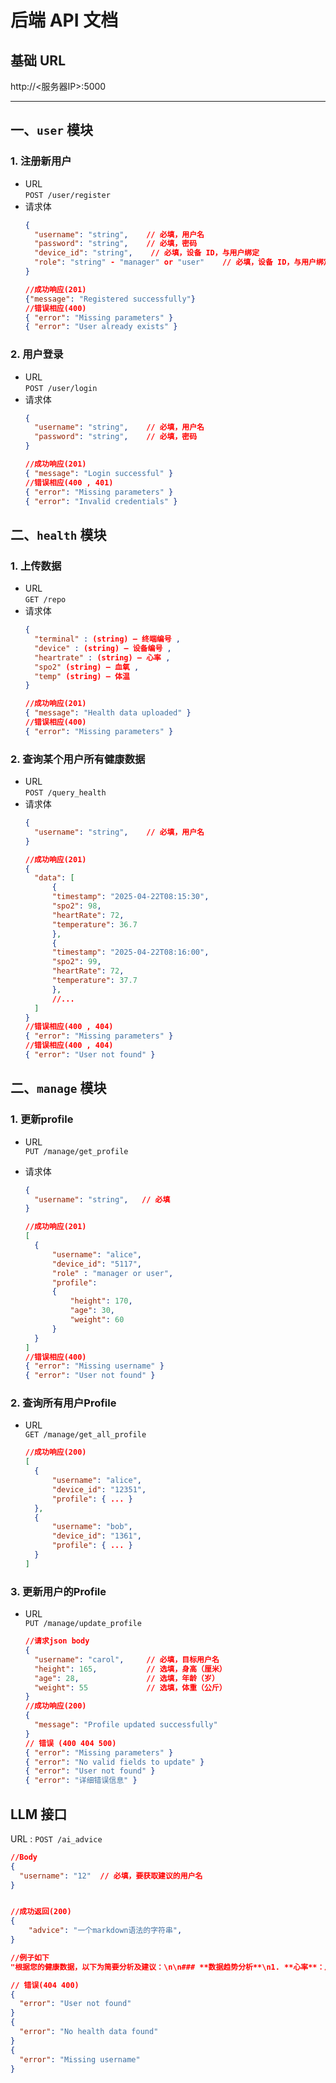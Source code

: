# 后端 API 文档
## 基础 URL  

http://<服务器IP>:5000

---

## 一、`user` 模块

### 1. 注册新用户  
- URL  
  `POST /user/register`  
- 请求体  
  ```json
  {
    "username": "string",    // 必填，用户名
    "password": "string",    // 必填，密码
    "device_id": "string",    // 必填，设备 ID，与用户绑定
    "role": "string" - "manager" or "user"    // 必填，设备 ID，与用户绑定
  }

  //成功响应(201)
  {"message": "Registered successfully"}
  //错误相应(400)
  { "error": "Missing parameters" }
  { "error": "User already exists" }
  ```

### 2. 用户登录

- URL  
  `POST /user/login`  
- 请求体  
  ```json
  {
    "username": "string",    // 必填，用户名
    "password": "string",    // 必填，密码
  }

  //成功响应(201)
  { "message": "Login successful" }
  //错误相应(400 , 401)
  { "error": "Missing parameters" }
  { "error": "Invalid credentials" }
  ```


## 二、`health` 模块

### 1. 上传数据 
- URL  
  `GET /repo`  
- 请求体  
  ```json
  {
    "terminal" : (string) — 终端编号 ,
    "device" : (string) — 设备编号 ,
    "heartrate" : (string) — 心率 ,
    "spo2" (string) — 血氧 ,
    "temp" (string) — 体温
  }

  //成功响应(201)
  { "message": "Health data uploaded" }
  //错误相应(400)
  { "error": "Missing parameters" }
  ```

### 2. 查询某个用户所有健康数据 

- URL  
  `POST /query_health`  
- 请求体  
  ```json
  {
    "username": "string",    // 必填，用户名
  }

  //成功响应(201)
  {
    "data": [
        {
        "timestamp": "2025-04-22T08:15:30",
        "spo2": 98,
        "heartRate": 72,
        "temperature": 36.7
        },
        {
        "timestamp": "2025-04-22T08:16:00",
        "spo2": 99,
        "heartRate": 72,
        "temperature": 37.7
        },
        //...
    ]
  }
  //错误相应(400 , 404)
  { "error": "Missing parameters" }
  //错误相应(400 , 404)
  { "error": "User not found" }
  ```


## 二、`manage` 模块

### 1. 更新profile 
- URL  
  `PUT /manage/get_profile`  
  
- 请求体  
  ```json
  {
    "username": "string",   // 必填
  }

  //成功响应(201)
  [
    {
        "username": "alice",
        "device_id": "5117",
        "role" : "manager or user",
        "profile": 
        {
            "height": 170,
            "age": 30,
            "weight": 60
        }
    }
  ]
  //错误相应(400)
  { "error": "Missing username" }
  { "error": "User not found" }
  ```

### 2. 查询所有用户Profile 

- URL  
  `GET /manage/get_all_profile`  

  ```json
  //成功响应(200)
  [
    {
        "username": "alice",
        "device_id": "12351",
        "profile": { ... }
    },
    {
        "username": "bob",
        "device_id": "1361",
        "profile": { ... }
    }
  ]
  ```

### 3. 更新用户的Profile
- URL  
  `PUT /manage/update_profile`  

  ```json
  //请求json body
  {
    "username": "carol",     // 必填，目标用户名
    "height": 165,           // 选填，身高（厘米）
    "age": 28,               // 选填，年龄（岁）
    "weight": 55             // 选填，体重（公斤）
  }
  //成功响应(200)
  {
    "message": "Profile updated successfully"
  }
  // 错误 (400 404 500)
  { "error": "Missing parameters" }
  { "error": "No valid fields to update" }
  { "error": "User not found" }
  { "error": "详细错误信息" }

  ```

## LLM 接口

URL : `POST /ai_advice`
```json
//Body
{
  "username": "12"  // 必填，要获取建议的用户名
}


//成功返回(200)
{
    "advice": "一个markdown语法的字符串",
}

//例子如下
"根据您的健康数据，以下为简要分析及建议：\n\n### **数据趋势分析**\n1. **心率**：从60 bpm逐渐上升至78 bpm（正常范围60-100 bpm），呈现波动上升趋势，可能与轻度活动（如步行）相关。\n2. **血氧**：95%-99%（正常≥95%），波动但总体良好，无缺氧风险。\n3. **体温**：36.0°C升至36.9°C（正常约36.1-37.2°C），轻微升高但仍属正常，可能与活动或环境温度有关。\n\n### **建议**\n1. **心率波动**：  \n   - 若伴随活动（如运动），属正常反应；若无明显诱因，建议观察是否与压力、咖啡因摄入或脱水有关。  \n   - 静息时心率持续＞80 bpm或出现心悸，需咨询医生。\n\n2. **体温管理**：  \n   - 36.9°C接近正常上限，确保适当补水，避免过热环境。若持续升高或出现不适（如乏力、头晕），需排查感染或炎症。\n\n3. **日常注意**：  \n   - 保持规律作息，避免突然剧烈运动。  \n   - 监测数据变化，若异常持续或伴随症状（如胸痛、呼吸困难），及时就医。\n\n**总结**：当前数据基本正常，注意观察潜在诱因，保持健康生活习惯即可。"

// 错误(404 400)
{
  "error": "User not found"
}
{
  "error": "No health data found"
}
{
  "error": "Missing username"
}
```